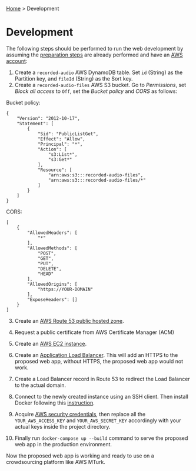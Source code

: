 [Home](../README.md) > Development

# Development

The following steps should be performed to run the web development by assuming the [preparation steps](preparation.md) are already performed and have an [AWS account](https://aws.amazon.com/):

1. Create a `recorded-audio` AWS DynamoDB table. Set `id` (String) as the Partition key, and `fileId` (String) as the Sort key.
1. Create a `recorded-audio-files` AWS S3 bucket. Go to _Permissions_, set _Block all access_ to `Off`, set the _Bucket policy_ and _CORS_ as follows:

Bucket policy:

```
{
    "Version": "2012-10-17",
    "Statement": [
        {
            "Sid": "PublicListGet",
            "Effect": "Allow",
            "Principal": "*",
            "Action": [
                "s3:List*",
                "s3:Get*"
            ],
            "Resource": [
                "arn:aws:s3:::recorded-audio-files",
                "arn:aws:s3:::recorded-audio-files/*"
            ]
        }
    ]
}
```

CORS:

```
[
    {
        "AllowedHeaders": [
            "*"
        ],
        "AllowedMethods": [
            "POST",
            "GET",
            "PUT",
            "DELETE",
            "HEAD"
        ],
        "AllowedOrigins": [
            "https://YOUR-DOMAIN"
        ],
        "ExposeHeaders": []
    }
]
```

3. Create an [AWS Route 53 public hosted zone](https://docs.aws.amazon.com/Route53/latest/DeveloperGuide/CreatingHostedZone.html).
4. Request a public certificate from AWS Certificate Manager (ACM)
5. Create an [AWS EC2 instance](https://docs.aws.amazon.com/AWSEC2/latest/UserGuide/EC2_GetStarted.html).
6. Create an [Application Load Balancer](https://docs.aws.amazon.com/elasticloadbalancing/latest/application/load-balancer-listeners.html). This will add an HTTPS to the proposed web app, without HTTPS, the proposed web app would not work.
7. Create a Load Balancer record in Route 53 to redirect the Load Balancer to the actual domain.
8. Connect to the newly created instance using an SSH client. Then install Docker following this [instruction](https://gist.github.com/npearce/6f3c7826c7499587f00957fee62f8ee9).
9. Acquire [AWS security credentials](https://docs.aws.amazon.com/general/latest/gr/aws-sec-cred-types.html), then replace all the `YOUR_AWS_ACCESS_KEY` and `YOUR_AWS_SECRET_KEY` accordingly with your actual keys inside the project directory.

10. Finally run `docker-compose up --build` command to serve the proposed web app in the production environment.

Now the proposed web app is working and ready to use on a crowdsourcing platform like AWS MTurk.
